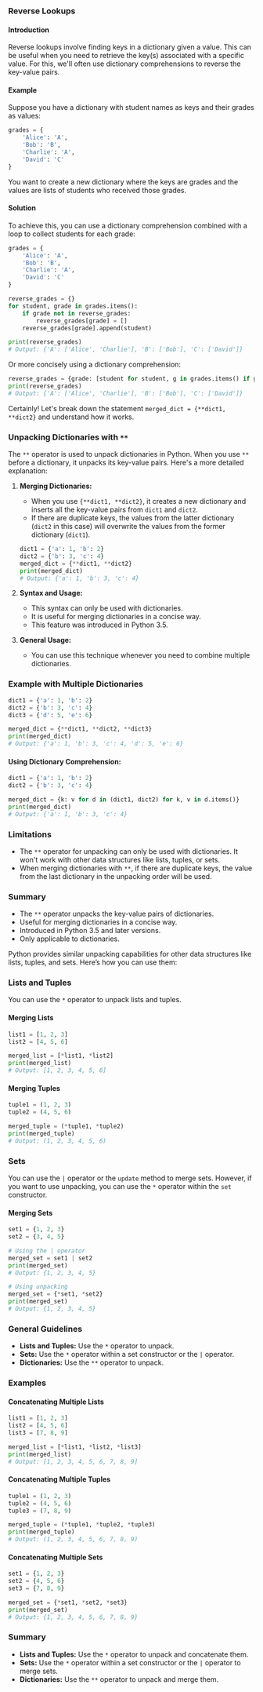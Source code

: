 ### Reverse Lookups

#### Introduction

Reverse lookups involve finding keys in a dictionary given a value. This can be useful when you need to retrieve the key(s) associated with a specific value. For this, we'll often use dictionary comprehensions to reverse the key-value pairs.

#### Example

Suppose you have a dictionary with student names as keys and their grades as values:

```python
grades = {
    'Alice': 'A',
    'Bob': 'B',
    'Charlie': 'A',
    'David': 'C'
}
```

You want to create a new dictionary where the keys are grades and the values are lists of students who received those grades.

#### Solution

To achieve this, you can use a dictionary comprehension combined with a loop to collect students for each grade:

```python
grades = {
    'Alice': 'A',
    'Bob': 'B',
    'Charlie': 'A',
    'David': 'C'
}

reverse_grades = {}
for student, grade in grades.items():
    if grade not in reverse_grades:
        reverse_grades[grade] = []
    reverse_grades[grade].append(student)

print(reverse_grades)
# Output: {'A': ['Alice', 'Charlie'], 'B': ['Bob'], 'C': ['David']}
```

Or more concisely using a dictionary comprehension:

```python
reverse_grades = {grade: [student for student, g in grades.items() if g == grade] for grade in set(grades.values())}
print(reverse_grades)
# Output: {'A': ['Alice', 'Charlie'], 'B': ['Bob'], 'C': ['David']}
```

Certainly! Let's break down the statement `merged_dict = {**dict1, **dict2}` and understand how it works.

### Unpacking Dictionaries with `**`

The `**` operator is used to unpack dictionaries in Python. When you use `**` before a dictionary, it unpacks its key-value pairs. Here's a more detailed explanation:

1. **Merging Dictionaries:**
   - When you use `{**dict1, **dict2}`, it creates a new dictionary and inserts all the key-value pairs from `dict1` and `dict2`.
   - If there are duplicate keys, the values from the latter dictionary (`dict2` in this case) will overwrite the values from the former dictionary (`dict1`).

   ```python
   dict1 = {'a': 1, 'b': 2}
   dict2 = {'b': 3, 'c': 4}
   merged_dict = {**dict1, **dict2}
   print(merged_dict)
   # Output: {'a': 1, 'b': 3, 'c': 4}
   ```

2. **Syntax and Usage:**
   - This syntax can only be used with dictionaries.
   - It is useful for merging dictionaries in a concise way.
   - This feature was introduced in Python 3.5.

3. **General Usage:**
   - You can use this technique whenever you need to combine multiple dictionaries.

### Example with Multiple Dictionaries

```python
dict1 = {'a': 1, 'b': 2}
dict2 = {'b': 3, 'c': 4}
dict3 = {'d': 5, 'e': 6}

merged_dict = {**dict1, **dict2, **dict3}
print(merged_dict)
# Output: {'a': 1, 'b': 3, 'c': 4, 'd': 5, 'e': 6}
```


#### Using Dictionary Comprehension:

```python
dict1 = {'a': 1, 'b': 2}
dict2 = {'b': 3, 'c': 4}

merged_dict = {k: v for d in (dict1, dict2) for k, v in d.items()}
print(merged_dict)
# Output: {'a': 1, 'b': 3, 'c': 4}
```

### Limitations

- The `**` operator for unpacking can only be used with dictionaries. It won't work with other data structures like lists, tuples, or sets.
- When merging dictionaries with `**`, if there are duplicate keys, the value from the last dictionary in the unpacking order will be used.

### Summary

- The `**` operator unpacks the key-value pairs of dictionaries.
- Useful for merging dictionaries in a concise way.
- Introduced in Python 3.5 and later versions.
- Only applicable to dictionaries.


Python provides similar unpacking capabilities for other data structures like lists, tuples, and sets. Here’s how you can use them:

### Lists and Tuples

You can use the `*` operator to unpack lists and tuples.

#### Merging Lists

```python
list1 = [1, 2, 3]
list2 = [4, 5, 6]

merged_list = [*list1, *list2]
print(merged_list)
# Output: [1, 2, 3, 4, 5, 6]
```

#### Merging Tuples

```python
tuple1 = (1, 2, 3)
tuple2 = (4, 5, 6)

merged_tuple = (*tuple1, *tuple2)
print(merged_tuple)
# Output: (1, 2, 3, 4, 5, 6)
```

### Sets

You can use the `|` operator or the `update` method to merge sets. However, if you want to use unpacking, you can use the `*` operator within the `set` constructor.

#### Merging Sets

```python
set1 = {1, 2, 3}
set2 = {3, 4, 5}

# Using the | operator
merged_set = set1 | set2
print(merged_set)
# Output: {1, 2, 3, 4, 5}

# Using unpacking
merged_set = {*set1, *set2}
print(merged_set)
# Output: {1, 2, 3, 4, 5}
```

### General Guidelines

- **Lists and Tuples:** Use the `*` operator to unpack.
- **Sets:** Use the `*` operator within a set constructor or the `|` operator.
- **Dictionaries:** Use the `**` operator to unpack.

### Examples

#### Concatenating Multiple Lists

```python
list1 = [1, 2, 3]
list2 = [4, 5, 6]
list3 = [7, 8, 9]

merged_list = [*list1, *list2, *list3]
print(merged_list)
# Output: [1, 2, 3, 4, 5, 6, 7, 8, 9]
```

#### Concatenating Multiple Tuples

```python
tuple1 = (1, 2, 3)
tuple2 = (4, 5, 6)
tuple3 = (7, 8, 9)

merged_tuple = (*tuple1, *tuple2, *tuple3)
print(merged_tuple)
# Output: (1, 2, 3, 4, 5, 6, 7, 8, 9)
```

#### Concatenating Multiple Sets

```python
set1 = {1, 2, 3}
set2 = {4, 5, 6}
set3 = {7, 8, 9}

merged_set = {*set1, *set2, *set3}
print(merged_set)
# Output: {1, 2, 3, 4, 5, 6, 7, 8, 9}
```

### Summary

- **Lists and Tuples:** Use the `*` operator to unpack and concatenate them.
- **Sets:** Use the `*` operator within a set constructor or the `|` operator to merge sets.
- **Dictionaries:** Use the `**` operator to unpack and merge them.
